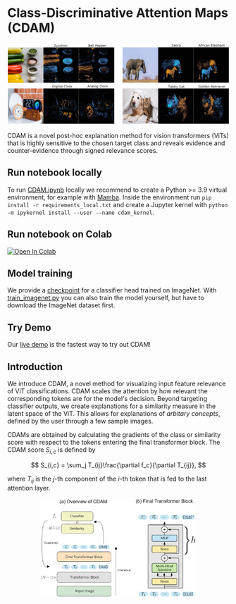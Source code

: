 # Class-Discriminative Attention Maps (CDAM)

![Alt text](readme-images/sample.png?raw=true "CDAM Example")

CDAM is a novel post-hoc explanation method for vision transformers (ViTs) that is highly sensitive to the chosen target class and reveals evidence and counter-evidence through signed relevance scores.

## Run notebook locally

To run [CDAM.ipynb](CDAM.ipynb) locally we recommend to create a Python >= 3.9 virtual environment, for example with [Mamba](https://github.com/mamba-org/mamba). Inside the environment run ```pip install -r requirements_local.txt``` and create a Jupyter kernel with ```python -m ipykernel install --user --name cdam_kernel```.

## Run notebook on Colab

[![Open In Colab](https://colab.research.google.com/assets/colab-badge.svg)](https://colab.research.google.com/github/lenbrocki/CDAM/blob/main/CDAM.ipynb)

## Model training

We provide a [checkpoint](best-checkpoint-full-imgnet-augment.ckpt) for a classifier head trained on ImageNet. With [train_imagenet.py](train_imagenet.py) you can also train the model yourself, but have to download the ImageNet dataset first.

## Try Demo

Our [live demo](https://cdam.informatism.com) is the fastest way to try out CDAM!

## Introduction

We introduce CDAM, a novel method for visualizing input feature relevance of ViT classifications. CDAM scales the attention by how relevant the corresponding tokens are for the model's decision. Beyond targeting classifier outputs, we create explanations for a similarity measure in the latent space of the ViT. This allows for explanations of *arbitary concepts*, defined by the user through a few sample images. 

CDAMs are obtained by calculating the gradients of the class or similarity score with respect to the tokens entering the final transformer block. The CDAM score $S_{i,c}$ is defined by 

$$
S_{i,c} = \sum_j T_{ij}\frac{\partial f_c}{\partial T_{ij}},
$$

where $T_{ij}$ is the $j$-th component of the $i$-th token that is fed to the last attention layer.

<p align="center">
<img src="readme-images/CDAM_overview.png" width="70%" height="70%">
</p>

